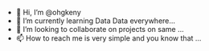 - 👋 Hi, I’m @ohgkeny
- 🌱 I’m currently learning Data Data everywhere...
- 💞️ I’m looking to collaborate on projects on same ...
- 📫 How to reach me is very simple and you know that ...

<!---
ohgkeny/ohgkeny is a ✨ special ✨ repository because its `README.md` (this file) appears on your GitHub profile.
You can click the Preview link to take a look at your changes.
--->
